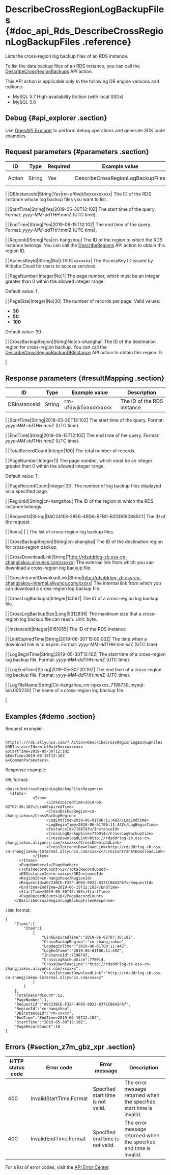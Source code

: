 # DescribeCrossRegionLogBackupFiles {#doc_api_Rds_DescribeCrossRegionLogBackupFiles .reference}

Lists the cross-region log backup files of an RDS instance.

To list the data backup files of an RDS instance, you can call the [DescribeCrossRegionBackups](~~121733~~) API action.

This API action is applicable only to the following DB engine versions and editions:

-   MySQL 5.7 High-availability Edition \(with local SSDs\)
-   MySQL 5.6

## Debug {#api_explorer .section}

Use [OpenAPI Explorer](https://api.aliyun.com/#product=Rds&api=DescribeCrossRegionLogBackupFiles&type=RPC&version=2014-08-15) to perform debug operations and generate SDK code examples.

## Request parameters {#parameters .section}

|ID|Type|Required|Example value|Description|
|--|----|--------|-------------|-----------|
|Action|String|Yes|DescribeCrossRegionLogBackupFiles| The name of this API action. Value: **DescribeCrossRegionLogBackupFiles**.

 |
|DBInstanceId|String|Yes|rm-uf6wjk5xxxxxxxxxx| The ID of the RDS instance whose log backup files you want to list.

 |
|StartTime|String|Yes|2019-05-30T12:10Z| The start time of the query. Format: *yyyy-MM-dd*T*HH:mm*Z \(UTC time\).

 |
|EndTime|String|Yes|2019-06-15T12:10Z| The end time of the query. Format: *yyyy-MM-dd*T*HH:mm*Z \(UTC time\).

 |
|RegionId|String|Yes|cn-hangzhou| The ID of the region to which the RDS instance belongs. You can call the [DescribeRegions](~~26243~~) API action to obtain this region ID.

 |
|AccessKeyId|String|No|LTAIfCxxxxxxx| The AccessKey ID issued by Alibaba Cloud for users to access services.

 |
|PageNumber|Integer|No|1| The page number, which must be an integer greater than 0 within the allowed integer range.

 Default value: **1**.

 |
|PageSize|Integer|No|30| The number of records per page. Valid values:

 -   **30**
-   **50**
-   **100**

 Default value: 30.

 |
|CrossBackupRegion|String|No|cn-shanghai| The ID of the destination region for cross-region backup. You can call the [DescribeCrossRegionBackupDBInstance](~~121737~~) API action to obtain this region ID.

 |

## Response parameters {#resultMapping .section}

|ID|Type|Example value|Description|
|--|----|-------------|-----------|
|DBInstanceId|String|rm-uf6wjk5xxxxxxxxxx| The ID of the RDS instance.

 |
|StartTime|String|2019-05-30T12:10Z| The start time of the query. Format: *yyyy-MM-dd*T*HH:mm*Z \(UTC time\).

 |
|EndTime|String|2019-06-15T12:10Z| The end time of the query. Format: *yyyy-MM-dd*T*HH:mm*Z \(UTC time\).

 |
|TotalRecordCount|Integer|100| The total number of records.

 |
|PageNumber|Integer|1| The page number, which must be an integer greater than 0 within the allowed integer range.

 Default value: **1**.

 |
|PageRecordCount|Integer|30| The number of log backup files displayed on a specified page.

 |
|RegionId|String|cn-hangzhou| The ID of the region to which the RDS instance belongs.

 |
|RequestId|String|DAC241E8-28E6-49DA-BFB0-B2DD090885C1| The ID of the request.

 |
|Items| | | The list of cross-region log backup files.

 |
|CrossBackupRegion|String|cn-shanghai| The ID of the destination region for cross-region backup.

 |
|CrossDownloadLink|String|"http://rdsddrlog-zb.oss-cn-zhangjiakou.aliyuncs.com/xxxxx| The external link from which you can download a cross-region log backup file.

 |
|CrossIntranetDownloadLink|String|http://rdsddrlog-zb.oss-cn-zhangjiakou-internal.aliyuncs.com/xxxxx| The internal link from which you can download a cross-region log backup file.

 |
|CrossLogBackupId|Integer|14567| The ID of a cross-region log backup file.

 |
|CrossLogBackupSize|Long|5312836| The maximum size that a cross-region log backup file can reach. Unit: byte.

 |
|InstanceId|Integer|8161055| The ID of the RDS instance

 |
|LinkExpiredTime|String|2019-06-30T15:00:00Z| The time when a download link is to expire. Format: *yyyy-MM-dd*T*HH:mm:ss*Z \(UTC time\).

 |
|LogBeginTime|String|2019-05-30T12:10Z| The start time of a cross-region log backup file. Format: *yyyy-MM-dd*T*HH:mm*Z \(UTC time\).

 |
|LogEndTime|String|2019-05-30T20:10Z| The end time of a cross-region log backup file. Format: *yyyy-MM-dd*T*HH:mm*Z \(UTC time\).

 |
|LogFileName|String|Cn-hangzhou\_rm-bpxxxxx\_7198739\_mysql-bin.000230| The name of a cross-region log backup file.

 |

## Examples {#demo .section}

Request example:

``` {#request_demo}

http(s)://rds.aliyuncs.com/? Action=DescribeCrossRegionLogBackupFiles
&DBInstanceId=rm-uf6wjk5xxxxxxxxxx
&StartTime=2019-05-30T12:10Z
&EndTime=2019-06-15T12:10Z
&<CommonParameters>

```

Response example:

`XML` format:

``` {#xml_return_success_demo}
<DescribeCrossRegionLogBackupFilesResponse>
  <Items>
		    <Item>
			      <LinkExpiredTime>2019-06-02T07:36:18Z</LinkExpiredTime>
			      <CrossBackupRegion>cn-zhangjiakou</CrossBackupRegion>
			      <LogEndTime>2019-06-01T06:11:49Z</LogEndTime>
			      <LogBeginTime>2019-06-01T00:11:44Z</LogBeginTime>
			      <InstanceId>7198743</InstanceId>
			      <CrossLogBackupSize>770014</CrossLogBackupSize>
			      <CrossDownloadLink>http://rdsddrlog-zb.oss-cn-zhangjiakou.aliyuncs.com/xxxxxx</CrossDownloadLink>
			      <CrossIntranetDownloadLink>http://rdsddrlog-zb.oss-cn-zhangjiakou-internal.aliyuncs.com/xxxxx</CrossIntranetDownloadLink>
		    </Item>
	  </Items>
	  <PageNumber>1</PageNumber>
	  <TotalRecordCount>52</TotalRecordCount>
	  <DBInstanceId>rm-xxxxx</DBInstanceId>
	  <RegionId>cn-hangzhou</RegionId>
	  <RequestId>A9723BCE-F32F-4F05-9922-8371C0842FA7</RequestId>
	  <EndTime>EndTime=2019-06-15T12:10Z</EndTime>
	  <StartTime>2019-05-30T12:10Z</StartTime>
	  <PageRecordCount>10</PageRecordCount>
    </DescribeCrossRegionLogBackupFilesResponse>
```

`JSON` format:

``` {#json_return_success_demo}
{
	"Items":{
		"Item":[
			{
				"LinkExpiredTime":"2019-06-02T07:36:18Z",
				"CrossBackupRegion":"cn-zhangjiakou",
				"LogBeginTime":"2019-06-01T00:11:44Z",
				"LogEndTime":"2019-06-01T06:11:49Z",
				"InstanceId":7198743,
				"CrossLogBackupSize":770014,
				"CrossDownloadLink":"http://rdsddrlog-zb.oss-cn-zhangjiakou.aliyuncs.com/xxxxxx",
				"CrossIntranetDownloadLink":"http://rdsddrlog-zb.oss-cn-zhangjiakou-internal.aliyuncs.com/xxxxx"
			}
		]
	},
	"TotalRecordCount":52,
	"PageNumber":1,
	"RequestId":"A9723BCE-F32F-4F05-9922-8371C0842FA7",
	"RegionId":"cn-hangzhou",
	"DBInstanceId":"rm-xxxxx",
	"EndTime":"EndTime=2019-06-15T12:10Z",
	"StartTime":"2019-05-30T12:10Z",
	"PageRecordCount":10
}
```

## Errors {#section_z7m_gbz_xpr .section}

|HTTP status code|Error code|Error message|Description|
|----------------|----------|-------------|-----------|
|400|InvalidStartTime.Format|Specified start time is not valid.|The error message returned when the specified start time is invalid.|
|400|InvalidEndTime.Format|Specified end time is not valid.|The error message returned when the specified end time is invalid.|

For a list of error codes, visit the [API Error Center](https://error-center.alibabacloud.com/status/product/Rds).

